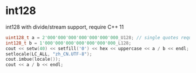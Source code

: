 # int128
int128 with divide/stream support, require C++ 11

```cpp
uint128_t a = 2'000'000'000'000'000'000'000_U128; // single quotes requires C++ 14
int128_t b = 1'000'000'000'000'000'000'000_L128;
cout << setw(40) << setfill('0') << hex << uppercase << a / b << endl;
setlocale(LC_ALL, "zh_CN.UTF-8");
cout.imbue(locale());
cout << a / b << endl;
```
